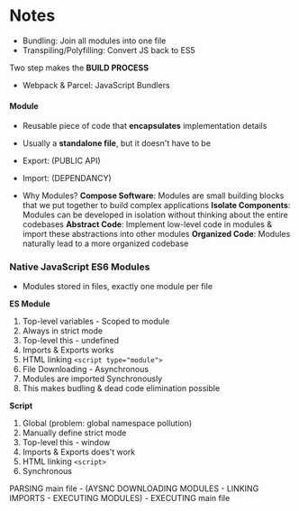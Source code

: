 # Notes

- Bundling: Join all modules into one file
- Transpiling/Polyfilling: Convert JS back to ES5

Two step makes the **BUILD PROCESS**

- Webpack & Parcel: JavaScript Bundlers

#### Module

- Reusable piece of code that **encapsulates** implementation details
- Usually a **standalone file**, but it doesn't have to be
- Export: (PUBLIC API)
- Import: (DEPENDANCY)

- Why Modules?
  **Compose Software**: Modules are small building blocks that we put together to build complex applications
  **Isolate Components**: Modules can be developed in isolation without thinking about the entire codebases
  **Abstract Code**: Implement low-level code in modules & import these abstractions into other modules
  **Organized Code**: Modules naturally lead to a more organized codebase

### Native JavaScript ES6 Modules

- Modules stored in files, exactly one module per file

**ES Module**

1. Top-level variables - Scoped to module
2. Always in strict mode
3. Top-level this - undefined
4. Imports & Exports works
5. HTML linking `<script type="module">`
6. File Downloading - Asynchronous
7. Modules are imported Synchronously
8. This makes budling & dead code elimination possible

**Script**

1. Global (problem: global namespace pollution)
2. Manually define strict mode
3. Top-level this - window
4. Imports & Exports does't work
5. HTML linking `<script>`
6. Synchronous

PARSING main file - (AYSNC DOWNLOADING MODULES - LINKING IMPORTS - EXECUTING MODULES) - EXECUTING main file
